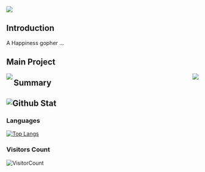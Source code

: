 <a href="https://github.com/shithub">
<img align="center" src="https://raw.githubusercontent.com/egonelbre/gophers/master/.thumb/animation/gopher-dance-long-3x.gif"/>
</a>


## Introduction
A Happiness gopher ...

## Main Project
<p>
    <a href="https://github.com/shit-hub/shit-hub.github.io">
    <img align="left" src="https://github-readme-stats.vercel.app/api/pin/?username=shit-hub&repo=shit-hub.github.io" />
    </a>
    <a href="https://github.com/shit-hub/blog">
    <img align="right" src="https://github-readme-stats.vercel.app/api/pin/?username=shit-hub&repo=blog" />
    </a>
</p>

<!--
[![HomePage](https://github-readme-stats.vercel.app/api/pin/?username=shit-hub&repo=shit-hub.github.io)](https://github.com/shit-hub/shit-hub.github.io)

[![blog](https://github-readme-stats.vercel.app/api/pin/?username=shit-hub&repo=blog)](https://github.com/shit-hub/blog)
-->

## Summary
![Github Stat](https://github-readme-stats.vercel.app/api?username=shit-hub&hide_title=true&show_icons=true&theme=buefy&hide_border=true)
---
### Languages
[![Top Langs](https://github-readme-stats.vercel.app/api/top-langs/?username=shit-hub&hide_title=true)](https://github.com/shithub)
### Visitors Count 
![VisitorCount](https://profile-counter.glitch.me/{shit-hub}/count.svg)
